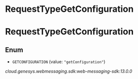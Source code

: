 # RequestTypeGetConfiguration


# RequestTypeGetConfiguration

## Enum


* `GETCONFIGURATION` (value: `"getConfiguration"`)




_cloud.genesys.webmessaging.sdk:web-messaging-sdk:13.0.0_

